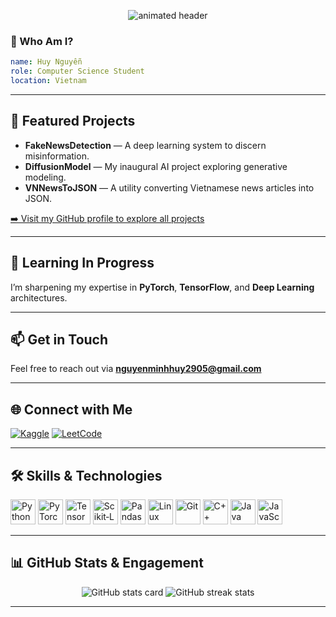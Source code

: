<p align="center">
  <img src="https://capsule-render.vercel.app/api?text=Hi%20%F0%9F%91%8B%20I'm%20Huy&animation=fadeIn&color=gradient&height=120" alt="animated header" />
</p>

### 👋 Who Am I?
```yaml
name: Huy Nguyễn
role: Computer Science Student
location: Vietnam
````

---

## 🚀 Featured Projects

* **FakeNewsDetection** — A deep learning system to discern misinformation.
* **DiffusionModel** — My inaugural AI project exploring generative modeling.
* **VNNewsToJSON** — A utility converting Vietnamese news articles into JSON.

[➡️ Visit my GitHub profile to explore all projects](https://github.com/abcdef54)

---

## 🌱 Learning In Progress

I’m sharpening my expertise in **PyTorch**, **TensorFlow**, and **Deep Learning** architectures.

---

## 📫 Get in Touch

Feel free to reach out via **[nguyenminhhuy2905@gmail.com](mailto:nguyenminhhuy2905@gmail.com)**

---

## 🌐 Connect with Me

<p align="left">
  <a href="https://kaggle.com/minhhuyya"><img src="https://img.shields.io/badge/Kaggle‑Profile‑blue?logo=kaggle&style=for-the-badge" alt="Kaggle"/></a>
  <a href="https://leetcode.com/starsnake"><img src="https://img.shields.io/badge/LeetCode‑Profile‑orange?logo=leetcode&style=for-the-badge" alt="LeetCode"/></a>
</p>

---

## 🛠️ Skills & Technologies

<p align="left">
  <img src="https://cdn.jsdelivr.net/gh/devicons/devicon/icons/python/python-original.svg" alt="Python" width="40"/>
  <img src="https://cdn.jsdelivr.net/gh/devicons/devicon/icons/pytorch/pytorch-original.svg" alt="PyTorch" width="40"/>
  <img src="https://cdn.jsdelivr.net/gh/devicons/devicon/icons/tensorflow/tensorflow-original.svg" alt="TensorFlow" width="40"/>
  <img src="https://cdn.jsdelivr.net/gh/devicons/devicon/icons/scikit_learn/scikit_learn-original.svg" alt="Scikit‑Learn" width="40"/>
  <img src="https://cdn.jsdelivr.net/gh/devicons/devicon/icons/pandas/pandas-original.svg" alt="Pandas" width="40"/>
  <img src="https://cdn.jsdelivr.net/gh/devicons/devicon/icons/linux/linux-original.svg" alt="Linux" width="40"/>
  <img src="https://cdn.jsdelivr.net/gh/devicons/devicon/icons/git/git-original.svg" alt="Git" width="40"/>
  <img src="https://cdn.jsdelivr.net/gh/devicons/devicon/icons/cplusplus/cplusplus-original.svg" alt="C++" width="40"/>
  <img src="https://cdn.jsdelivr.net/gh/devicons/devicon/icons/java/java-original.svg" alt="Java" width="40"/>
  <img src="https://cdn.jsdelivr.net/gh/devicons/devicon/icons/javascript/javascript-original.svg" alt="JavaScript" width="40"/>
</p>

---

## 📊 GitHub Stats & Engagement

<p align="center">
  <img src="https://github-readme-stats.vercel.app/api?username=abcdef54&show_icons=true&theme=radical" alt="GitHub stats card" />
  <img src="https://github-readme-streak-stats.herokuapp.com?user=abcdef54&theme=dark" alt="GitHub streak stats" />
</p>

---
